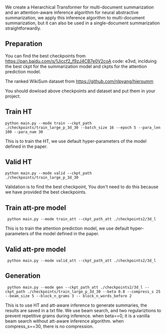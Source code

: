 We create a Hierarchical Transformer for multi-document summarization and an attention-aware inference algorithm for neural abstractive summarization, we apply this inference algorithm to multi-document summarization, but it can also be used in a single-document summarization straightforwardly.

Preparation
-------
 You can find the best checkpoints from https://pan.baidu.com/s/1Jiccf2_f9zJ4CB7e0V2coA code: e3vd, inclduing the best ckpt for the summarization model and ckpts for the attention prediction model.
 
 The ranked WikiSum dataset from https://github.com/nlpyang/hiersumm
 
 You should dowload above checkpoints and dataset and put them in your project.



 Train HT
 -----
    python main.py --mode train --ckpt_path ./checkpoints/train_large_p_3d_30 --batch_size 16 --epoch 5 --para_len 100 --para_num 30
   
   This is to train the HT, we use default hyper-parameters of the model defined in the paper.
   
 Valid HT
 ------
    python main.py --mode valid --ckpt_path ./checkpoints/train_large_p_3d_30 
    
   Validation is to find the best checkpoint, You don't need to do this because we have provided the best ckeckpoints.
   
  Train att-pre model
  ------
     python main.py --mode train_att --ckpt_path_att ./checkpoints2/3d_l 
     
   This is to train the attention prediction model, we use default hyper-parameters of the model defined in the paper.
   
 Valid att-pre model
 -----
     python main.py --mode valid_att --ckpt_path_att ./checkpoints2/3d_l 
     
     
  Generation
  ------
     python main.py --mode gen --ckpt_path_att ./checkpoints2/3d_l --ckpt_path ./checkpoints/train_large_p_3d_30 --beta 0.8 --compress_s 25 --beam_size 5 --block_n_grams 3 -- block_n_words_before 2
     
   This is to use HT and att-aware inference to generate summaries, the results are saved in a txt file. 
   We use beam search, and two regulariztions to prevent repetitive grams during inference.
   when beta==0, it is a vanilla beam search without att-aware inference algorithm.
   when compress_s==30, there is no compression.
     
     
